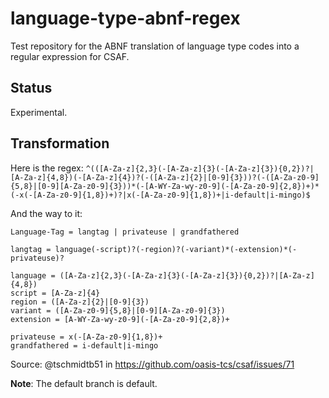 # language-type-abnf-regex

Test repository for the ABNF translation of language type codes into a regular expression for CSAF.

## Status

Experimental.

## Transformation

Here is the regex: `^(([A-Za-z]{2,3}(-[A-Za-z]{3}(-[A-Za-z]{3}){0,2})?|[A-Za-z]{4,8})(-[A-Za-z]{4})?(-([A-Za-z]{2}|[0-9]{3}))?(-([A-Za-z0-9]{5,8}|[0-9][A-Za-z0-9]{3}))*(-[A-WY-Za-wy-z0-9](-[A-Za-z0-9]{2,8})+)*(-x(-[A-Za-z0-9]{1,8})+)?|x(-[A-Za-z0-9]{1,8})+|i-default|i-mingo)$`

And the way to it:
```
Language-Tag = langtag | privateuse | grandfathered

langtag = language(-script)?(-region)?(-variant)*(-extension)*(-privateuse)?

language = ([A-Za-z]{2,3}(-[A-Za-z]{3}(-[A-Za-z]{3}){0,2})?|[A-Za-z]{4,8})
script = [A-Za-z]{4}
region = ([A-Za-z]{2}|[0-9]{3})
variant = ([A-Za-z0-9]{5,8}|[0-9][A-Za-z0-9]{3})
extension = [A-WY-Za-wy-z0-9](-[A-Za-z0-9]{2,8})+

privateuse = x(-[A-Za-z0-9]{1,8})+
grandfathered = i-default|i-mingo
```

Source: @tschmidtb51 in https://github.com/oasis-tcs/csaf/issues/71


**Note**: The default branch is default.
